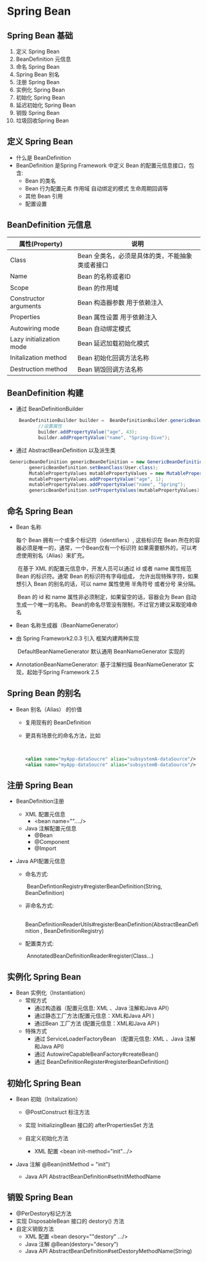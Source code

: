 # Spring Bean 

## Spring Bean 基础

1. 定义 Spring Bean
2. BeanDefinition 元信息
3. 命名 Spring Bean
4. Spring Bean 别名
5. 注册 Spring Bean
6. 实例化 Spring Bean
7. 初始化 Spring Bean
8. 延迟初始化 Spring Bean
9. 销毁 Spring Bean
10. 垃圾回收Spring Bean

## 定义 Spring Bean

- 什么是 BeanDefinition
- BeanDefinition 是Spring Framework 中定义 Bean 的配置元信息接口，包含:
  - Bean 的类名
  - Bean 行为配置元素 作用域 自动绑定的模式 生命周期回调等
  - 其他 Bean 引用 
  - 配置设置

## BeanDefinition 元信息

| 属性(Property)           | 说明                                            |
| ------------------------ | ----------------------------------------------- |
| Class                    | Bean 全类名，必须是具体的类，不能抽象类或者接口 |
| Name                     | Bean 的名称或者ID                               |
| Scope                    | Bean 的作用域                                   |
| Constructor arguments    | Bean 构造器参数 用于依赖注入                    |
| Properties               | Bean 属性设置 用于依赖注入                      |
| Autowiring mode          | Bean 自动绑定模式                               |
| Lazy initialization mode | Bean 延迟加载初始化模式                         |
| Initalization method     | Bean 初始化回调方法名称                         |
| Destruction method       | Bean 销毁回调方法名称                           |

## BeanDefinition 构建

- 通过 BeanDefinitionBuilder  

  ```java
   BeanDefinitionBuilder builder =  BeanDefinitionBuilder.genericBeanDefinition(User.class);
          //设置属性
          builder.addPropertyValue("age", 43);
          builder.addPropertyValue("name", "Spring-Dive");
  ```

  

- 通过 AbstractBeanDefinition 以及派生类

```java
 GenericBeanDefinition genericBeanDefinition = new GenericBeanDefinition();
        genericBeanDefinition.setBeanClass(User.class);
        MutablePropertyValues mutablePropertyValues = new MutablePropertyValues();
        mutablePropertyValues.addPropertyValue("age", 1);
        mutablePropertyValues.addPropertyValue("name", "Spring");
        genericBeanDefinition.setPropertyValues(mutablePropertyValues);
```

##  命名 Spring Bean

- Bean 名称

  每个 Bean 拥有一个或多个标记符（identifiers）, 这些标识在 Bean 所在的容器必须是唯一的，通常，一个Bean仅有一个标识符 如果需要额外的，可以考虑使用别名（Alias）来扩充。

  ​	在基于 XML 的配置元信息中，开发人员可以通过 id 或者 name 属性规范 Bean  的标识符。通常 Bean 的标识符有字母组成， 允许出现特殊字符，如果想引入 Bean 的别名的话，可以 name 属性使用 半角符号 或者分号 来分隔。

  ​	Bean 的 id 和 name 属性非必须制定，如果留空的话，容器会为 Bean 自动生成一个唯一的名称。 Bean的命名尽管没有限制，不过官方建议采取驼峰命名

- Bean 名称生成器（BeanNameGenerator）

- 由 Spring  Framework2.0.3 引入 框架内建两种实现

  ​	DefaultBeanNameGenerator 默认通用 BeanNameGenerator 实现的

- AnnotationBeanNameGenerator: 基于注解扫描 BeanNameGenerator 实现，起始于Spring Framework 2.5

## Spring Bean 的别名

- Bean 别名（Alias） 的价值

  - 复用现有的 BeanDefinition 

  - 更具有场景化的命名方法，比如

    ​	

    ```xml
    <alias name="myApp-dataSoucre" alias="subsystemA-dataSource"/>
    <alias name="myApp-dataSoucre" alias="subsystemB-dataSource"/>
    
    ```

## 注册 Spring Bean 

- BeanDefinition注册

  - XML 配置元信息
    - <bean name=""..../>
  - Java 注解配置元信息
    - @Bean
    - @Component
    - @Import

- Java API配置元信息

  - 命名方式:

    ​	 BeanDefintionRegistry#registerBeanDefinition(String, BeanDefinition)

  - 非命名方式:

    ​	BeanDefinitionReaderUtils#registerBeanDefinition(AbstractBeanDefinition , BeanDefinitionRegistry)

  - 配置类方式:

    ​	AnnotatedBeanDefinitionReader#register(Class...)

## 实例化 Spring Bean

- Bean 实例化（Instantiation）
  - 常规方式
    - 通过构造器（配置元信息: XML 、Java 注解和Java API）
    - 通过静态工厂方法(配置元信息：XML和Java API )
    - 通过Bean 工厂方法 (配置元信息：XML和Java API )
  - 特殊方式
    - 通过 ServiceLoaderFactoryBean （配置元信息: XML 、Java 注解和Java API)
    - 通过 AutowireCapableBeanFactory#createBean()
    - 通过 BeanDefinitionRegister#registerBeanDefinition()

##  初始化 Spring Bean

- Bean 初始（Initalization）

  - @PostConstruct 标注方法

  - 实现 InitializingBean 接口的 afterPropertiesSet 方法

  - 自定义初始化方法

    - XML 配置 <bean init-method="init".../>
- Java 注解 @Bean(initMethod = "init")
    - Java API AbstractBeanDefinition#setInitMethodName



## 销毁 Spring Bean

- @PerDestory标记方法
- 实现 DisposableBean 接口的 destory() 方法
- 自定义销毁方法
  - XML 配置 <bean desory=""destory" .../>
  - Java 注解 @Bean(destory="desory")
  - Java API AbstractBeanDefinition#setDestoryMethodName(String)